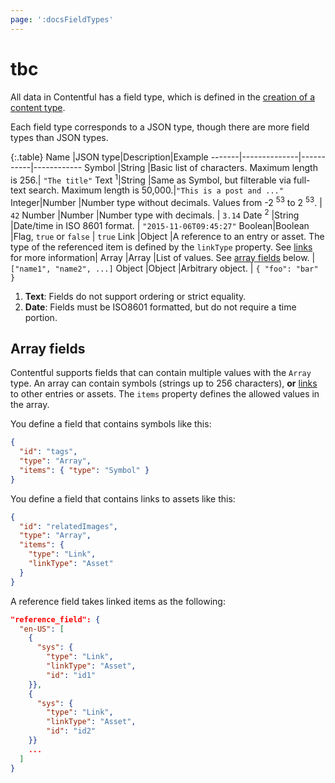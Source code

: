 ```yaml
---
page: ':docsFieldTypes'
---
```


# tbc

All data in Contentful has a field type, which is defined in the [creation of a content type](https://www.contentful.com/developers/docs/references/content-management-api/#/reference/content-types/create-a-content-type).

Each field type corresponds to a JSON type, though there are more field types than JSON types.

{:.table}
Name |JSON type|Description|Example
-------|--------------|-----------|------------
Symbol |String |Basic list of characters. Maximum length is 256.| `"The title"`
Text <sup>1</sup>|String |Same as Symbol, but filterable via full-text search. Maximum length is 50,000.|`"This is a post and ..."`
Integer|Number |Number type without decimals. Values from -2 <sup>53</sup> to 2 <sup>53</sup>. | `42`
Number |Number |Number type with decimals. | `3.14`
Date <sup>2</sup> |String |Date/time in ISO 8601 format. | `"2015-11-06T09:45:27"`
Boolean|Boolean |Flag, `true` or `false` | `true`
Link |Object |A reference to an entry or asset. The type of the referenced item is defined by the `linkType` property. See [links](https://www.contentful.com/developers/docs/concepts/links/) for more information|
Array |Array |List of values. See [array fields](#array-fields) below. |`["name1", "name2", ...]`
Object |Object |Arbitrary object. | `{ "foo": "bar" }`

1. **Text**: Fields do not support ordering or strict equality.
2. **Date**: Fields must be ISO8601 formatted, but do not require a time portion.

## Array fields

Contentful supports fields that can contain multiple values with the `Array` type. An array can contain symbols (strings up to 256 characters), **or** [links](/developers/docs/concepts/links/) to other entries or assets. The `items` property defines the allowed values in the array.

You define a field that contains symbols like this:

~~~json
{
  "id": "tags",
  "type": "Array",
  "items": { "type": "Symbol" }
}
~~~

You define a field that contains links to assets like this:

~~~json
{
  "id": "relatedImages",
  "type": "Array",
  "items": {
    "type": "Link",
    "linkType": "Asset"
  }
}
~~~

A reference field takes linked items as the following:

~~~json
"reference_field": {
  "en-US": [
    {
      "sys": {
        "type": "Link",
        "linkType": "Asset",
        "id": "id1"
    }},
    {
      "sys": {
        "type": "Link",
        "linkType": "Asset",
        "id": "id2"
    }}
    ...
  ]
}
~~~

